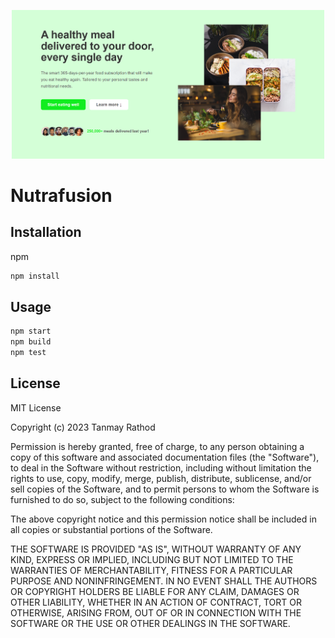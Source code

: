 <p align="center">
  <a href="https://spectacular-bublanina-f5818a.netlify.app/" target="blank"><img src="./src/img/Nutrafusion (2).png" width="500" alt="nutrafusion" /></a>
</p>

# Nutrafusion



## Installation

npm 

```bash
npm install 
```

## Usage

```python
npm start 
npm build 
npm test 

```

## License

MIT License

Copyright (c) 2023 Tanmay Rathod

Permission is hereby granted, free of charge, to any person obtaining a copy
of this software and associated documentation files (the "Software"), to deal
in the Software without restriction, including without limitation the rights
to use, copy, modify, merge, publish, distribute, sublicense, and/or sell
copies of the Software, and to permit persons to whom the Software is
furnished to do so, subject to the following conditions:

The above copyright notice and this permission notice shall be included in all
copies or substantial portions of the Software.

THE SOFTWARE IS PROVIDED "AS IS", WITHOUT WARRANTY OF ANY KIND, EXPRESS OR
IMPLIED, INCLUDING BUT NOT LIMITED TO THE WARRANTIES OF MERCHANTABILITY,
FITNESS FOR A PARTICULAR PURPOSE AND NONINFRINGEMENT. IN NO EVENT SHALL THE
AUTHORS OR COPYRIGHT HOLDERS BE LIABLE FOR ANY CLAIM, DAMAGES OR OTHER
LIABILITY, WHETHER IN AN ACTION OF CONTRACT, TORT OR OTHERWISE, ARISING FROM,
OUT OF OR IN CONNECTION WITH THE SOFTWARE OR THE USE OR OTHER DEALINGS IN THE
SOFTWARE.